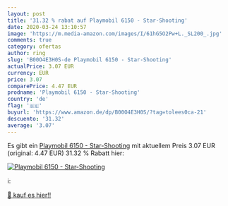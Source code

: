 ```yaml
---
layout: post
title: '31.32 % rabat auf Playmobil 6150 - Star-Shooting'
date: 2020-03-24 13:10:57
image: 'https://m.media-amazon.com/images/I/61hG5O2Pw+L._SL200_.jpg'
comments: true
category: ofertas
author: ring
slug: 'B00O4E3H0S-de Playmobil 6150 - Star-Shooting'
actualPrice: 3.07 EUR
currency: EUR
price: 3.07
comparePrice: 4.47 EUR
prodname: 'Playmobil 6150 - Star-Shooting'
country: 'de'
flag: '🇩🇪'
buyurl: 'https://www.amazon.de/dp/B00O4E3H0S/?tag=tolees0ca-21'
descuento: '31.32'
average: '3.07'
---
```


Es gibt ein [Playmobil 6150 - Star-Shooting](https://www.amazon.de/dp/B00O4E3H0S/?tag=tolees0ca-21) mit aktuellem Preis 3.07 EUR (original: 4.47 EUR) 31.32 % Rabatt hier:

[![Playmobil 6150 - Star-Shooting](https://m.media-amazon.com/images/I/61hG5O2Pw+L._SL200_.jpg)](https://www.amazon.de/dp/B00O4E3H0S/?tag=tolees0ca-21)

ℹ️:


[🛒 kauf es hier!!](https://www.amazon.de/dp/B00O4E3H0S/?tag=tolees0ca-21)
